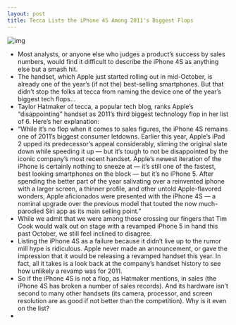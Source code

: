 ```yaml
---
layout: post
title: Tecca Lists the iPhone 4S Among 2011's Biggest Flops
---
```

![img](http://media.idownloadblog.com/wp-content/uploads/2011/12/iphone-4s1.jpg)
* Most analysts, or anyone else who judges a product’s success by sales numbers, would find it difficult to describe the iPhone 4S as anything else but a smash hit.
* The handset, which Apple just started rolling out in mid-October, is already one of the year’s (if not the) best-selling smartphones. But that didn’t stop the folks at tecca from naming the device one of the year’s biggest tech flops…
* Taylor Hatmaker of tecca, a popular tech blog, ranks Apple’s “disappointing” handset as 2011’s third biggest technology flop in her list of 6. Here’s her explanation:
* “While it’s no flop when it comes to sales figures, the iPhone 4S remains one of 2011’s biggest consumer letdowns. Earlier this year, Apple’s iPad 2 upped its predecessor’s appeal considerably, sliming the original slate down while speeding it up — but it’s tough to not be disappointed by the iconic company’s most recent handset. Apple’s newest iteration of the iPhone is certainly nothing to sneeze at — it’s still one of the fastest, best looking smartphones on the block — but it’s no iPhone 5. After spending the better part of the year salivating over a reinvented iphone with a larger screen, a thinner profile, and other untold Apple-flavored wonders, Apple aficionados were presented with the iPhone 4S — a nominal upgrade over the previous model that touted the now much-parodied Siri app as its main selling point.”
* While we admit that we were among those crossing our fingers that Tim Cook would walk out on stage with a revamped iPhone 5 in hand this past October, we still feel inclined to disagree.
* Listing the iPhone 4S as a failure because it didn’t live up to the rumor mill hype is ridiculous. Apple never made an announcement, or gave the impression that it would be releasing a revamped handset this year. In fact, all it takes is a look back at the company’s handset history to see how unlikely a revamp was for 2011.
* So if the iPhone 4S is not a flop, as Hatmaker mentions, in sales (the iPhone 4S has broken a number of sales records). And its hardware isn’t second to many other handsets (its camera, processor, and screen resolution are as good if not better than the competition). Why is it even on the list?
*  

